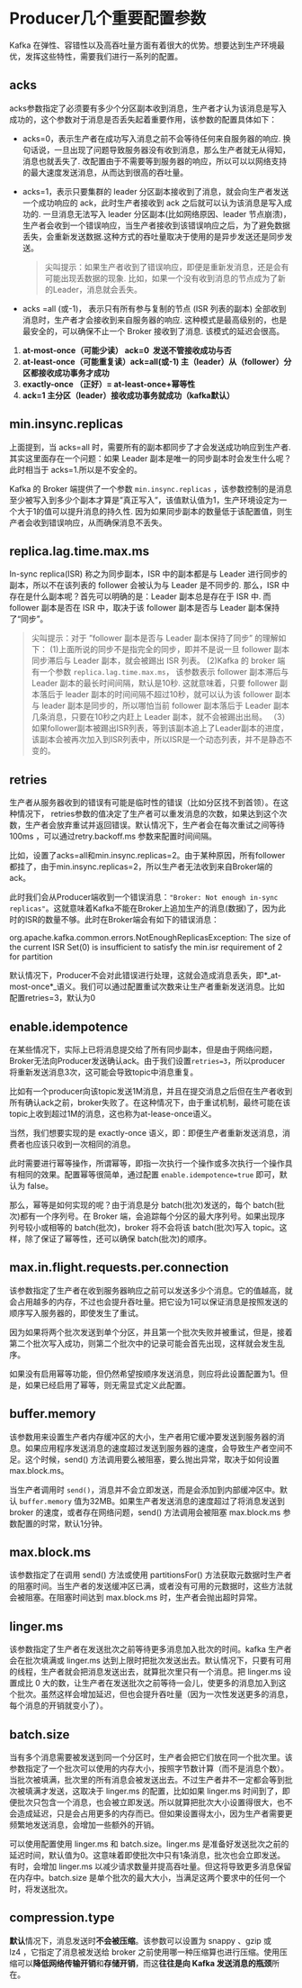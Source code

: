 # Producer几个重要配置参数

Kafka 在弹性、容错性以及高吞吐量方面有着很大的优势。想要达到生产环境最优，发挥这些特性，需要我们进行一系列的配置。

## acks

acks参数指定了必须要有多少个分区副本收到消息，生产者才认为该消息是写入成功的，这个参数对于消息是否丢失起着重要作用，该参数的配置具体如下：

- acks=0，表示生产者在成功写入消息之前不会等待任何来自服务器的响应. 换句话说，一旦出现了问题导致服务器没有收到消息，那么生产者就无从得知，消息也就丢失了. 改配置由于不需要等到服务器的响应，所以可以以网络支持的最大速度发送消息，从而达到很高的吞吐量。

- acks=1，表示只要集群的 leader 分区副本接收到了消息，就会向生产者发送一个成功响应的 ack，此时生产者接收到 ack 之后就可以认为该消息是写入成功的. 一旦消息无法写入 leader 分区副本(比如网络原因、leader 节点崩溃)，生产者会收到一个错误响应，当生产者接收到该错误响应之后，为了避免数据丢失，会重新发送数据.这种方式的吞吐量取决于使用的是异步发送还是同步发送。

    > 尖叫提示：如果生产者收到了错误响应，即便是重新发消息，还是会有可能出现丢数据的现象. 比如，如果一个没有收到消息的节点成为了新的Leader，消息就会丢失。

- acks =all (或-1)， 表示只有所有参与复制的节点 (ISR 列表的副本) 全部收到消息时，生产者才会接收到来自服务器的响应. 这种模式是最高级别的，也是最安全的，可以确保不止一个 Broker 接收到了消息. 该模式的延迟会很高。

1. **at-most-once（可能少读） ack=0  发送不管接收成功与否**
2. **at-least-once（可能重复读）ack=all(或-1) 主（leader）从（follower）分区都接收成功事务才成功**
3. **exactly-once （正好）= at-least-once+幂等性**
4. **ack=1 主分区（leader）接收成功事务就成功（kafka默认）**

## min.insync.replicas

上面提到，当 acks=all 时，需要所有的副本都同步了才会发送成功响应到生产者. 其实这里面存在一个问题：如果 Leader 副本是唯一的同步副本时会发生什么呢？此时相当于 acks=1.所以是不安全的。

Kafka 的 Broker 端提供了一个参数 `min.insync.replicas` ，该参数控制的是消息至少被写入到多少个副本才算是”真正写入”，该值默认值为1，生产环境设定为一个大于1的值可以提升消息的持久性. 因为如果同步副本的数量低于该配置值，则生产者会收到错误响应，从而确保消息不丢失。

## replica.lag.time.max.ms

In-sync replica(ISR) 称之为同步副本，ISR 中的副本都是与 Leader 进行同步的副本，所以不在该列表的 follower 会被认为与 Leader 是不同步的. 那么，ISR 中存在是什么副本呢？首先可以明确的是：Leader 副本总是存在于 ISR 中. 而 follower 副本是否在 ISR 中，取决于该 follower 副本是否与 Leader 副本保持了“同步”。

> 尖叫提示：对于 ”follower 副本是否与 Leader 副本保持了同步” 的理解如下：
> (1)上面所说的同步不是指完全的同步，即并不是说一旦 follower 副本同步滞后与 Leader 副本，就会被踢出 ISR 列表。
> (2)Kafka 的 broker 端有一个参数 `replica.lag.time.max.ms`， 该参数表示 follower 副本滞后与 Leader 副本的最长时间间隔，默认是10秒. 这就意味着，只要 follower 副本落后于 leader 副本的时间间隔不超过10秒，就可以认为该 follower 副本与 leader 副本是同步的，所以哪怕当前 follower 副本落后于 Leader 副本几条消息，只要在10秒之内赶上 Leader 副本，就不会被踢出出局。
> （3）如果follower副本被踢出ISR列表，等到该副本追上了Leader副本的进度，该副本会被再次加入到ISR列表中，所以ISR是一个动态列表，并不是静态不变的。

## retries

生产者从服务器收到的错误有可能是临时性的错误（比如分区找不到首领）。在这种情况下， retries参数的值决定了生产者可以重发消息的次数，如果达到这个次数，生产者会放弃重试并返回错误。默认情况下，生产者会在每次重试之间等待100ms ，可以通过retry.backoff.ms 参数来配置时间间隔。

比如，设置了acks=all和min.insync.replicas=2。由于某种原因，所有follower都挂了，由于min.insync.replicas=2，所以生产者无法收到来自Broker端的ack。

此时我们会从Producer端收到一个错误消息：`"Broker: Not enough in-sync replicas"`。这就意味着Kafka不能在Broker上追加生产的消息(数据)了，因为此时的ISR的数量不够。此时在Broker端会有如下的错误消息：

org.apache.kafka.common.errors.NotEnoughReplicasException: The size of the current ISR Set(0) is insufficient to satisfy the min.isr requirement of 2 for partition

默认情况下，Producer不会对此错误进行处理，这就会造成消息丢失，即*_at-most-once*_语义。我们可以通过配置重试次数来让生产者重新发送消息。比如配置retries=3，默认为0

## enable.idempotence

在某些情况下，实际上已将消息提交给了所有同步副本，但是由于网络问题，Broker无法向Producer发送确认ack。由于我们设置`retries=3`，所以producer将重新发送消息3次，这可能会导致topic中消息重复。

比如有一个producer向该topic发送1M消息，并且在提交消息之后但在生产者收到所有确认ack之前，broker失败了。在这种情况下，由于重试机制，最终可能在该topic上收到超过1M的消息，这也称为at-lease-once语义。

当然，我们想要实现的是 exactly-once 语义，即：即便生产者重新发送消息，消费者也应该只收到一次相同的消息。

此时需要进行幂等操作，所谓幂等，即指一次执行一个操作或多次执行一个操作具有相同的效果。配置幂等很简单，通过配置 `enable.idempotence=true` 即可，默认为 false。

那么，幂等是如何实现的呢？由于消息是分 batch(批次)发送的，每个 batch(批次)都有一个序列号。在 Broker 端，会追踪每个分区的最大序列号。如果出现序列号较小或相等的 batch(批次)，broker 将不会将该 batch(批次)写入 topic。这样，除了保证了幂等性，还可以确保 batch(批次)的顺序。

## max.in.flight.requests.per.connection

该参数指定了生产者在收到服务器晌应之前可以发送多少个消息。它的值越高，就会占用越多的内存，不过也会提升吞吐量。把它设为1可以保证消息是按照发送的顺序写入服务器的，即使发生了重试。

因为如果将两个批次发送到单个分区，并且第一个批次失败并被重试，但是，接着第二个批次写入成功，则第二个批次中的记录可能会首先出现，这样就会发生乱序。

如果没有启用幂等功能，但仍然希望按顺序发送消息，则应将此设置配置为1。但是，如果已经启用了幂等，则无需显式定义此配置。

## buffer.memory

该参数用来设置生产者内存缓冲区的大小，生产者用它缓冲要发送到服务器的消息。如果应用程序发送消息的速度超过发送到服务器的速度，会导致生产者空间不足。这个时候，send() 方法调用要么被阻塞，要么抛出异常，取决于如何设置 max.block.ms。

当生产者调用时 `send()`，消息并不会立即发送，而是会添加到内部缓冲区中。默认 `buffer.memory` 值为32MB。如果生产者发送消息的速度超过了将消息发送到 broker 的速度，或者存在网络问题，send() 方法调用会被阻塞 max.block.ms 参数配置的时常，默认1分钟。

## max.block.ms

该参数指定了在调用 send() 方法或使用 partitionsFor() 方法获取元数据时生产者的阻塞时间。当生产者的发送缓冲区已满，或者没有可用的元数据时，这些方法就会被阻塞。在阻塞时间达到 max.block.ms 时，生产者会抛出超时异常。

## linger.ms

该参数指定了生产者在发送批次之前等待更多消息加入批次的时间。kafka 生产者会在批次填满或 linger.ms 达到上限时把批次发送出去。默认情况下，只要有可用的线程，生产者就会把消息发送出去，就算批次里只有一个消息。把 linger.ms 设置成比 0 大的数，让生产者在发送批次之前等待一会儿，使更多的消息加入到这个批次。虽然这样会增加延迟，但也会提升吞吐量（因为一次性发送更多的消息，每个消息的开销就变小了）。

## batch.size

当有多个消息需要被发送到同一个分区时，生产者会把它们放在同一个批次里。该参数指定了一个批次可以使用的内存大小，按照字节数计算（而不是消息个数）。当批次被填满，批次里的所有消息会被发送出去。不过生产者井不一定都会等到批次被填满才发送，这取决于 linger.ms 的配置，比如如果 linger.ms 时间到了，即便批次只包含一个消息，也会被立即发送。所以就算把批次大小设置得很大，也不会造成延迟，只是会占用更多的内存而已。但如果设置得太小，因为生产者需要更频繁地发送消息，会增加一些额外的开销。

可以使用配置使用 linger.ms 和 batch.size。linger.ms 是准备好发送批次之前的延迟时间，默认值为0。这意味着即使批次中只有1条消息，批次也会立即发送。有时，会增加 linger.ms 以减少请求数量并提高吞吐量。但这将导致更多消息保留在内存中。batch.size 是单个批次的最大大小，当满足这两个要求中的任何一个时，将发送批次。

## compression.type

**默认**情况下，消息发送时**不会被压缩**。该参数可以设置为 snappy 、gzip 或 lz4 ，它指定了消息被发送给 broker 之前使用哪一种压缩算也进行压缩。使用压缩可以**降低网络传输开销**和**存储开销**，而这**往往是向 Kafka 发送消息的瓶颈**所在。
